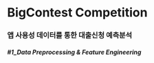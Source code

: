 # BigContest Competition

### 앱 사용성 데이터를 통한 대출신청 예측분석  
##### #1_Data Preprocessing & Feature Engineering
